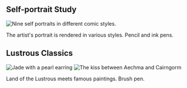 ## Self-portrait Study

![Nine self portraits in different comic styles.](../resources/drawings/self-portrait.jpg)

The artist's portrait is rendered in various styles. Pencil and ink pens.

## Lustrous Classics

![Jade with a pearl earring](../resources/drawings/jade.jpg)
![The kiss between Aechma and Cairngorm](../resources/drawings/the-kiss.jpg)

Land of the Lustrous meets famous paintings. Brush pen.
